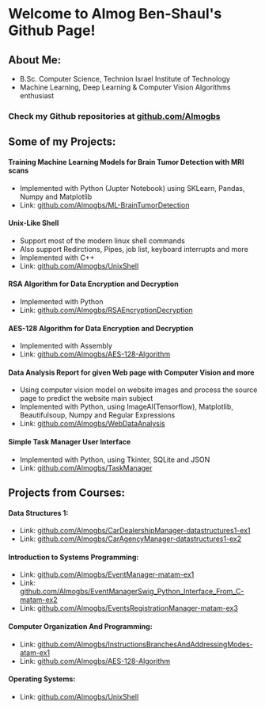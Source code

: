 # Welcome to Almog Ben-Shaul's Github Page!

## About Me:
- B.Sc. Computer Science, Technion Israel Institute of Technology
- Machine Learning, Deep Learning & Computer Vision Algorithms enthusiast

### Check my Github repositories at [github.com/Almogbs](https://github.com/Almogbs)

## Some of my Projects:
####  Training Machine Learning Models for Brain Tumor Detection with MRI scans 
  - Implemented with Python (Jupter Notebook) using SKLearn, Pandas, Numpy and Matplotlib  
  - Link: [github.com/Almogbs/ML-BrainTumorDetection](https://github.com/Almogbs/ML-BrainTumorDetection)
####  Unix-Like Shell
  - Support most of the modern linux shell commands
  - Also support Redirctions, Pipes, job list, keyboard interrupts and more
  - Implemented with C++
  - Link: [github.com/Almogbs/UnixShell](https://github.com/Almogbs/Unix-Shell)
####  RSA Algorithm for Data Encryption and Decryption
  - Implemented with Python
  - Link: [github.com/Almogbs/RSAEncryptionDecryption](https://github.com/Almogbs/RSAEncryptionDecryption)
####  AES-128 Algorithm for Data Encryption and Decryption
  - Implemented with Assembly
  - Link: [github.com/Almogbs/AES-128-Algorithm](https://github.com/Almogbs/AES-128-Algorithm)
####  Data Analysis Report for given Web page with Computer Vision and more
  - Using computer vision model on website images and process the source page to predict the website main subject
  - Implemented with Python, using ImageAI(Tensorflow), Matplotlib, Beautifulsoup, Numpy and Regular Expressions
  - Link: [github.com/Almogbs/WebDataAnalysis](http://github.com/Almogbs/WebDataAnalysis)
####  Simple Task Manager User Interface
  - Implemented with Python, using Tkinter, SQLite and JSON
  - Link: [github.com/Almogbs/TaskManager](https://github.com/Almogbs/TaskManager)

## Projects from Courses:
#### Data Structures 1:
- Link: [github.com/Almogbs/CarDealershipManager-datastructures1-ex1](https://github.com/Almogbs/CarDealershipManager-datastructures1-ex1)
- Link: [github.com/Almogbs/CarAgencyManager-datastructures1-ex2](https://github.com/Almogbs/CarAgencyManager-datastructures1-ex2)

#### Introduction to Systems Programming:
- Link: [github.com/Almogbs/EventManager-matam-ex1](https://github.com/Almogbs/EventManager-matam-ex1)
- Link: [github.com/Almogbs/EventManagerSwig_Python_Interface_From_C-matam-ex2](https://github.com/Almogbs/EventManagerSwig_Python_Interface_From_C-matam-ex2)
- Link: [github.com/Almogbs/EventsRegistrationManager-matam-ex3](https://github.com/Almogbs/EventsRegistrationManager-matam-ex3)

#### Computer Organization And Programming:
- Link: [github.com/Almogbs/InstructionsBranchesAndAddressingModes-atam-ex1](https://github.com/Almogbs/InstructionsBranchesAndAddressingModes-atam-ex1)
- Link: [github.com/Almogbs/AES-128-Algorithm](https://github.com/Almogbs/AES-128-Algorithm)

#### Operating Systems:
- Link: [github.com/Almogbs/UnixShell](https://github.com/Almogbs/UnixShell)
